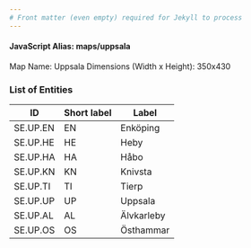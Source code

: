 ```yaml
---
# Front matter (even empty) required for Jekyll to process
---
```


#### JavaScript Alias: maps/uppsala

Map Name: Uppsala
Dimensions (Width x Height): 350x430





### List of Entities

ID | Short label | Label
---|---|---|
SE.UP.EN|EN|Enköping
SE.UP.HE|HE|Heby
SE.UP.HA|HA|Håbo
SE.UP.KN|KN|Knivsta
SE.UP.TI|TI|Tierp
SE.UP.UP|UP|Uppsala
SE.UP.AL|AL|Älvkarleby
SE.UP.OS|OS|Östhammar

